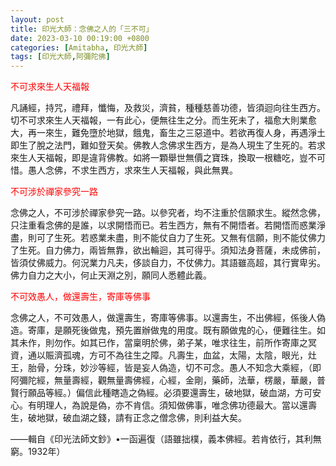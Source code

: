 ```yaml
---
layout: post
title: 印光大師：念佛之人的「三不可」
date: 2023-03-10 00:19:00 +0800
categories: [Amitabha, 印光大師]
tags: [印光大師,阿彌陀佛]
---
```


<span style="color: red;">不可求來生人天福報</span>

凡誦經，持咒，禮拜，懺悔，及救災，濟貧，種種慈善功德，皆須迴向往生西方。切不可求來生人天福報，一有此心，便無往生之分。而生死未了，福愈大則業愈大，再一來生，難免墮於地獄，餓鬼，畜生之三惡道中。若欲再復人身，再遇淨土即生了脫之法門，難如登天矣。佛教人念佛求生西方，是為人現生了生死的。若求來生人天福報，即是違背佛教。如將一顆舉世無價之寶珠，換取一根糖吃，豈不可惜。愚人念佛，不求生西方，求來生人天福報，與此無異。

<span style="color: red;">不可涉於禪家參究一路</span>

念佛之人，不可涉於禪家參究一路。以參究者，均不注重於信願求生。縱然念佛，只注重看念佛的是誰，以求開悟而已。若生西方，無有不開悟者。若開悟而惑業淨盡，則可了生死。若惑業未盡，則不能仗自力了生死。又無有信願，則不能仗佛力了生死。自力佛力，兩皆無靠，欲出輪迴，其可得乎。須知法身菩薩，未成佛前，皆須仗佛威力。何況業力凡夫，侈談自力，不仗佛力。其語雖高超，其行實卑劣。佛力自力之大小，何止天淵之別，願同人悉體此義。

<span style="color: red;">不可效愚人，做還壽生，寄庫等佛事</span>

念佛之人，不可效愚人，做還壽生，寄庫等佛事。以還壽生，不出佛經，係後人偽造。寄庫，是願死後做鬼，預先置辦做鬼的用度。既有願做鬼的心，便難往生。如其未作，則勿作。如其已作，當稟明於佛，弟子某，唯求往生，前所作寄庫之冥資，通以賑濟孤魂，方可不為往生之障。凡壽生，血盆，太陽，太陰，眼光，灶王，胎骨，分珠，妙沙等經，皆是妄人偽造，切不可念。愚人不知念大乘經，（即阿彌陀經，無量壽經，觀無量壽佛經，心經，金剛，藥師，法華，楞嚴，華嚴，普賢行願品等經。）偏信此種瞎造之偽經。必須要還壽生，破地獄，破血湖，方可安心。有明理人，為說是偽，亦不肯信。須知做佛事，唯念佛功德最大。當以還壽生，破地獄，破血湖之錢，請有正念之僧念佛，則利益大矣。

——輯自《印光法師文鈔》•一函遍復（語雖拙樸，義本佛經。若肯依行，其利無窮。1932年）
